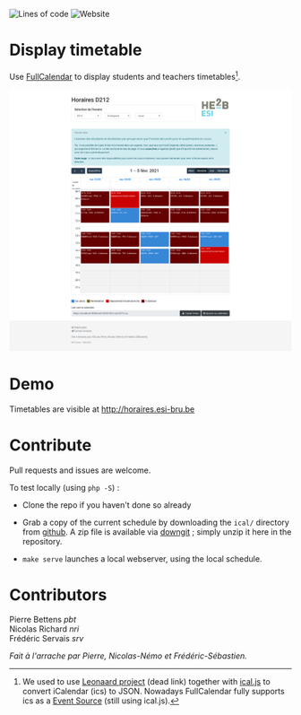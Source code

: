 ![Lines of code](https://img.shields.io/tokei/lines/git.esi-bru.be/pbt/displaytimetable?label=lines%20of%20code) 
![Website](https://img.shields.io/website?url=http%3A%2F%2Fhoraires.esi-bru.be)

# Display timetable 

Use [FullCalendar][1] to display students and teachers timetables[^1]. 

![Screenshot of version beta](screenshot.png)


# Demo 

Timetables are visible at http://horaires.esi-bru.be

# Contribute

Pull requests and issues are welcome. 

To test locally (using `php -S`) :

- Clone the repo if you haven't done so already

- Grab a copy of the current schedule by downloading the `ical/` directory from [github][5]. A zip file is available via [downgit][4] ; simply unzip it here in the repository.

- `make serve` launches a local webserver, using the local schedule.

# Contributors


Pierre Bettens *pbt*  
Nicolas Richard *nri*  
Frédéric Servais *srv*

*Fait à l'arrache par Pierre, Nicolas-Némo et Frédéric-Sébastien.*

[^1]: We used to use [Leonaard project][0] (dead link) together with [ical.js][2] to convert iCalendar (ics) to JSON. Nowadays FullCalendar fully supports ics as a [Event Source][3] (still using ical.js).

[0]: https://github.com/leonaard/icalendar2fullcalendar
[1]: http://fullcalendar.io/
[2]: https://mozilla-comm.github.io/ical.js/
[3]: https://fullcalendar.io/docs/icalendar
[4]: https://downgit.github.io/#/home?url=https://github.com/HEB-ESI/heb-esi.github.io/tree/gh-pages/ical
[5]: https://github.com/HEB-ESI/heb-esi.github.io/tree/gh-pages/ical
